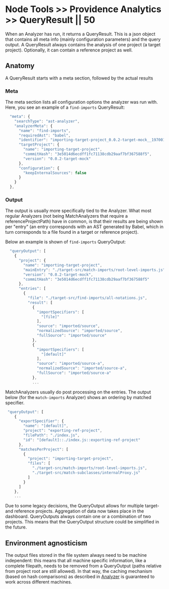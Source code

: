 # Node Tools >> Providence Analytics >> QueryResult || 50

When an Analyzer has run, it returns a QueryResult. This is a json object that contains all
meta info (mainly configuration parameters) and the query output.
A QueryResult always contains the analysis of one project (a target project). Optionally,
it can contain a reference project as well.

## Anatomy

A QueryResult starts with a meta section, followed by the actual results

### Meta

The meta section lists all configuration options the analyzer was run with. Here, you see an
example of a `find-imports` QueryResult:

```js
  "meta": {
    "searchType": "ast-analyzer",
    "analyzerMeta": {
      "name": "find-imports",
      "requiredAst": "babel",
      "identifier": "importing-target-project_0.0.2-target-mock__1970011674",
      "targetProject": {
        "name": "importing-target-project",
        "commitHash": "3e5014d6ecdff1fc71138cdb29aaf7bf367588f5",
        "version": "0.0.2-target-mock"
      },
      "configuration": {
        "keepInternalSources": false
      }
    }
  },
```

### Output

The output is usually more specifically tied to the Analyzer. What most regular Analyzers
(not being MatchAnalyzers that require a referenceProjectPath) have in common, is that their
results are being shown per "entry" (an entry corresponds with an AST generated by Babel, which in
turn corresponds to a file found in a target or reference project).

Below an example is shown of `find-imports` QueryOutput:

```js
  "queryOutput": [
    {
      "project": {
        "name": "importing-target-project",
        "mainEntry": "./target-src/match-imports/root-level-imports.js",
        "version": "0.0.2-target-mock",
        "commitHash": "3e5014d6ecdff1fc71138cdb29aaf7bf367588f5"
      },
      "entries": [
        {
          "file": "./target-src/find-imports/all-notations.js",
          "result": [
            {
              "importSpecifiers": [
                "[file]"
              ],
              "source": "imported/source",
              "normalizedSource": "imported/source",
              "fullSource": "imported/source"
            },
            {
              "importSpecifiers": [
                "[default]"
              ],
              "source": "imported/source-a",
              "normalizedSource": "imported/source-a",
              "fullSource": "imported/source-a"
            },
            ...
```

MatchAnalyzers usually do post processing on the entries. The output below (for the `match-imports`
Analyzer) shows an ordering by matched specifier.

```js
 "queryOutput": [
    {
      "exportSpecifier": {
        "name": "[default]",
        "project": "exporting-ref-project",
        "filePath": "./index.js",
        "id": "[default]::./index.js::exporting-ref-project"
      },
      "matchesPerProject": [
        {
          "project": "importing-target-project",
          "files": [
            "./target-src/match-imports/root-level-imports.js",
            "./target-src/match-subclasses/internalProxy.js"
          ]
        }
      ]
    },
    ...
```

Due to some legacy decisions, the QueryOutput allows for multiple target- and reference projects.
Aggregation of data now takes place in the dashboard.
QueryOutputs always contain one or a combination of two projects. This means that the
QueryOutput structure could be simplified in the future.

## Environment agnosticism

The output files stored in the file system always need to be machine independent:
this means that all machine specific information, like a complete filepath, needs to be removed from a QueryOutput (paths relative from project root are still allowed).
In that way, the caching mechanism (based on hash comparisons) as described in [Analyzer](/docs/node-tools/providence-analytics/analyzer/) is guaranteed to work across different machines.
